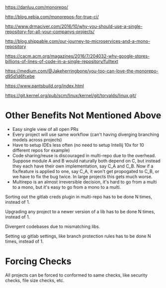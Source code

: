 https://danluu.com/monorepo/

http://blog.xebia.com/monorepos-for-true-ci/

http://www.drmaciver.com/2016/10/why-you-should-use-a-single-repository-for-all-your-companys-projects/

http://blog.shippable.com/our-journey-to-microservices-and-a-mono-repository

https://cacm.acm.org/magazines/2016/7/204032-why-google-stores-billions-of-lines-of-code-in-a-single-repository/fulltext

https://medium.com/@Jakeherringbone/you-too-can-love-the-monorepo-d95d1d6fcebe

https://www.pantsbuild.org/index.html

https://git.kernel.org/pub/scm/linux/kernel/git/torvalds/linux.git/

# Other Benefits Not Mentioned Above

 - Easy single view of all open PRs
 - Every project will use same workflow (can't having diverging branching models across projects)
 - Have to setup IDEs less often (no need to setup Intellij 10x for 10 different repos for example)
 - Code sharing/reuse is discouraged in multi-repo due to the overhead.  Suppose module A and B would naturally both depend on C, but instead they each have their own implementation, say C_A and C_B.  Now if a fix/feature is applied to one, say C_A, it won't get propogated to C_B, or we have to fix the bug twice.  In large projects this gets much worse.
 - Multirepo is an almost irreversible decision, it's hard to go from a multi to a mono, but it's easy to go from a mono to a multi.

Sorting out the gitlab creds plugin in multi-repo has to be done N times, instead of 1.

Upgrading any project to a newer version of a lib has to be done N times, instead of 1.

Divergent codebases due to mismatching libs.

Setting up gitlab settings, like branch protection rules has to be done N times, instead of 1.

# Forcing Checks

All projects can be forced to conformed to same checks, like security checks, file size checks, etc.
